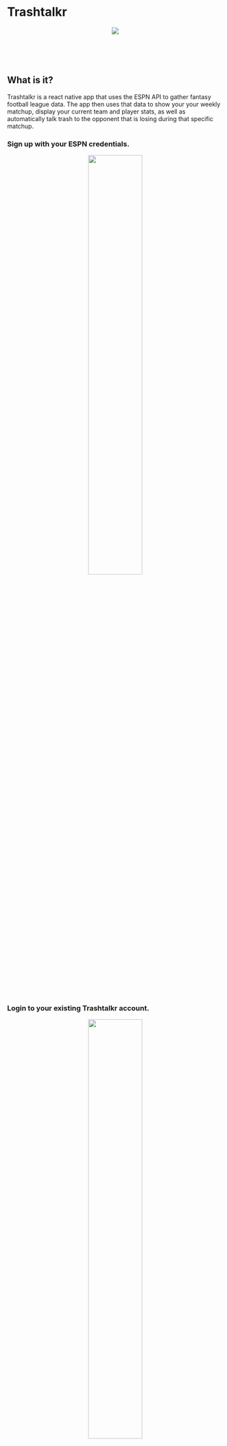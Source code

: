 # Trashtalkr


<p align="center"> <img  src="https://media.giphy.com/media/l4EpcazyPta1byn8Q/giphy.gif" ></p>

<br>
<br>
<br>

##  What is it?
Trashtalkr is a react native app that uses the ESPN API to gather fantasy football league data. The app then uses that data to show your your weekly matchup, display your current team and player stats, as well as automatically talk trash to the opponent that is losing during that specific matchup.



### Sign up with your ESPN credentials.
<p align="center">
    <img width=50% src="/trashtalkr/2.png">
</p>


### Login to your existing Trashtalkr account.

<p align="center">
    <img width=50% src="./trashtalkr/3.png">
    <img width=50% src="./trashtalkr/4.png">
</p>

### App will open to your current week matchup.

<p align="center">
    <img width=50% src="./trashtalkr/5.png">
    <img width=50% src="./trashtalkr/6.png">
</p>

### Home page is a news feed from "newsapi.org".

<p align="center">
    <img width=50% src="./trashtalkr/7.png">
  </a>


### NFl page is weekly NFL team game scores.

<p align="center">
    <img width=50% src="./trashtalkr/8.png">
</p>

### Trashtalkr page is where you can view your messages that Trashtalkr sent you.

<p align="center">
    <img width=50% src="./Trashtalkr/9.png">
</p>

